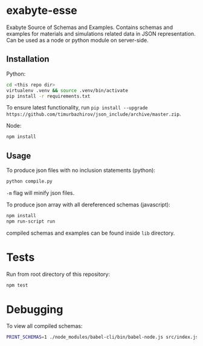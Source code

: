 # exabyte-esse

Exabyte Source of Schemas and Examples. Contains schemas and examples for materials and simulations related data in JSON representation. Can be used as a node
or python module on server-side.

## Installation

Python:

```bash
cd <this repo dir>
virtualenv .venv && source .venv/bin/activate
pip install -r requirements.txt
```

To ensure latest functionality, run `pip install --upgrade https://github.com/timurbazhirov/json_include/archive/master.zip`.

Node:
```bash
npm install
```

## Usage

To produce json files with no inclusion statements (python):

```bash
python compile.py
```

`-m` flag will minify json files.

To produce json array with all dereferenced schemas (javascript):

```bash
npm install
npm run-script run
```

compiled schemas and examples can be found inside `lib` directory.

# Tests

Run from root directory of this repository:

```bash
npm test
```

# Debugging

To view all compiled schemas:

```bash
PRINT_SCHEMAS=1 ./node_modules/babel-cli/bin/babel-node.js src/index.js
```
